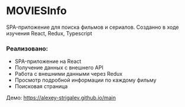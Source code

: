 # MOVIESInfo

SPA-приложение для поиска фильмов и сериалов. Созданно в ходе изучения React, Redux, Typescript

### Реализовано:
* SPA-приложение на React
* Получение данных с внешнего API
* Работа с внешними данными через Redux
* Просмотр подробной информации по каждому фильму
* Поисковая страница

Демо: https://alexey-strigalev.github.io/main
